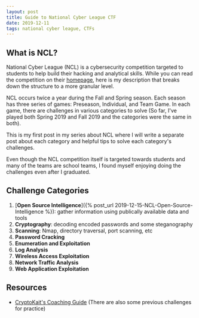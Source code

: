 ```yaml
---
layout: post
title: Guide to National Cyber League CTF
date: 2019-12-11
tags: national cyber league, CTFs
---
```


## What is NCL?

National Cyber League (NCL) is a cybersecurity competition targeted to students to help build their hacking and analytical skills. While you can read the competition on their [homepage](https://www.nationalcyberleague.org/), here is my description that breaks down the structure to a more granular level.

NCL occurs twice a year during the Fall and Spring season. Each season has three series of games: Preseason, Individual, and Team Game. In each game, there are challenges in various categories to solve (So far, I've played both Spring 2019 and Fall 2019 and the categories were the same in both). 

This is my first post in my series about NCL where I will write a separate post about each category and helpful tips to solve each category's challenges.

Even though the NCL competition itself is targeted towards students and many of the teams are school teams, I found myself enjoying doing the challenges even after I graduated.

## Challenge Categories

1. [**Open Source Intelligence**]({% post_url 2019-12-15-NCL-Open-Source-Intelligence %}): gather information using publically available data and tools
1. **Cryptography**: decoding encoded passwords and some steganography
1. **Scanning**: Nmap, directory traversal, port scanning, etc
1. **Password Cracking**
1. **Enumeration and Exploitation**
1. **Log Analysis**
1. **Wireless Access Exploitation**
1. **Network Traffic Analysis**
1. **Web Application Exploitation**

## Resources
+ [CryptoKait's Coaching Guide](https://cryptokait.com/workshops/ncl-coaching-guide/) (There are also some previous challenges for practice)